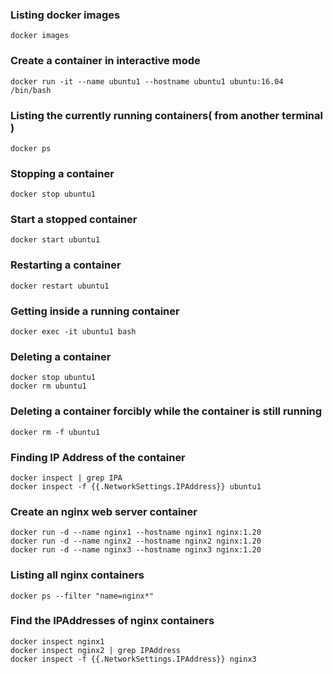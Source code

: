 ### Listing docker images
```
docker images
```

### Create a container in interactive mode
```
docker run -it --name ubuntu1 --hostname ubuntu1 ubuntu:16.04 /bin/bash
````

### Listing the currently running containers( from another terminal )
```
docker ps
```

### Stopping a container
```
docker stop ubuntu1
```

### Start a stopped container
```
docker start ubuntu1
```

### Restarting a container
```
docker restart ubuntu1
```

### Getting inside a running container
```
docker exec -it ubuntu1 bash
```

### Deleting a container
```
docker stop ubuntu1
docker rm ubuntu1
```

### Deleting a container forcibly while the container is still running
```
docker rm -f ubuntu1
```

### Finding IP Address of the container
```
docker inspect | grep IPA
docker inspect -f {{.NetworkSettings.IPAddress}} ubuntu1
```

### Create an nginx web server container
```
docker run -d --name nginx1 --hostname nginx1 nginx:1.20
docker run -d --name nginx2 --hostname nginx2 nginx:1.20
docker run -d --name nginx3 --hostname nginx3 nginx:1.20
```

### Listing all nginx containers
```
docker ps --filter "name=nginx*"
```

### Find the IPAddresses of nginx containers
```
docker inspect nginx1
docker inspect nginx2 | grep IPAddress
docker inspect -f {{.NetworkSettings.IPAddress}} nginx3
```
### 
